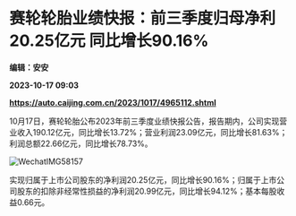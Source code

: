 # 赛轮轮胎业绩快报：前三季度归母净利20.25亿元 同比增长90.16%
**编辑：安安**

**2023-10-17 09:03**

**https://auto.caijing.com.cn/2023/1017/4965112.shtml**

10月17日，赛轮轮胎公布2023年前三季度业绩快报公告，报告期内，公司实现营业收入190.12亿元，同比增长13.72%；营业利润23.09亿元，同比增长81.63%；利润总额22.66亿元，同比增长78.73%。

![WechatIMG58157](https://tx2.cdn.caijing.com.cn/2023/1017/1697532547765.jpg)

实现归属于上市公司股东的净利润20.25亿元，同比增长90.16%；归属于上市公司股东的扣除非经常性损益的净利润20.99亿元，同比增长94.12%；基本每股收益0.66元。